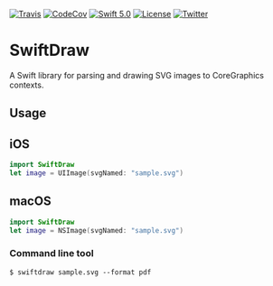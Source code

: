 [![Travis](https://img.shields.io/travis/swhitty/SwiftDraw/master.svg)](https://travis-ci.org/swhitty/SwiftDraw)
[![CodeCov](https://codecov.io/gh/swhitty/SwiftDraw/branch/master/graphs/badge.svg)](https://codecov.io/gh/swhitty/SwiftDraw/branch/master)
[![Swift 5.0](https://img.shields.io/badge/swift-5.0-red.svg?style=flat)](https://developer.apple.com/swift)
[![License](https://img.shields.io/badge/license-zlib-lightgrey.svg)](https://opensource.org/licenses/Zlib)
[![Twitter](https://img.shields.io/badge/twitter-@simonwhitty-blue.svg)](http://twitter.com/simonwhitty)

# SwiftDraw

A Swift library for parsing and drawing SVG images to CoreGraphics contexts.

## Usage

## iOS

```swift
import SwiftDraw
let image = UIImage(svgNamed: "sample.svg")
```

## macOS

```swift
import SwiftDraw
let image = NSImage(svgNamed: "sample.svg")
```

### Command line tool

`$ swiftdraw sample.svg --format pdf`
